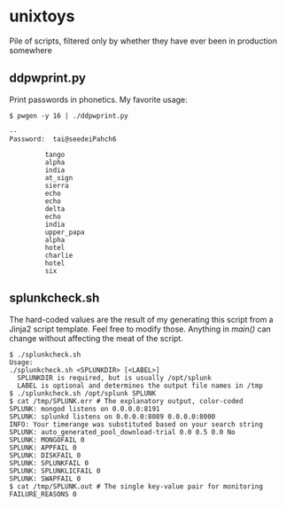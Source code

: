 # unixtoys
Pile of scripts, filtered only by whether they have ever been in production somewhere

## ddpwprint.py
Print passwords in phonetics.  My favorite usage:
```
$ pwgen -y 16 | ./ddpwprint.py

--
Password:  tai@seedeiPahch6

         tango
         alpha
         india
         at_sign
         sierra
         echo
         echo
         delta
         echo
         india
         upper_papa
         alpha
         hotel
         charlie
         hotel
         six
```

## splunkcheck.sh
The hard-coded values are the result of my generating this script from a Jinja2 script template.  Feel free to modify those.
Anything in *main()* can change without affecting the meat of the script.

```
$ ./splunkcheck.sh
Usage:
./splunkcheck.sh <SPLUNKDIR> [<LABEL>]
  SPLUNKDIR is required, but is usually /opt/splunk
  LABEL is optional and determines the output file names in /tmp
$ ./splunkcheck.sh /opt/splunk SPLUNK
$ cat /tmp/SPLUNK.err # The explanatory output, color-coded
SPLUNK: mongod listens on 0.0.0.0:8191
SPLUNK: splunkd listens on 0.0.0.0:8089 0.0.0.0:8000
INFO: Your timerange was substituted based on your search string
SPLUNK: auto_generated_pool_download-trial 0.0 0.5 0.0 No
SPLUNK: MONGOFAIL 0
SPLUNK: APPFAIL 0
SPLUNK: DISKFAIL 0
SPLUNK: SPLUNKFAIL 0
SPLUNK: SPLUNKLICFAIL 0
SPLUNK: SWAPFAIL 0
$ cat /tmp/SPLUNK.out # The single key-value pair for monitoring
FAILURE_REASONS 0
```
